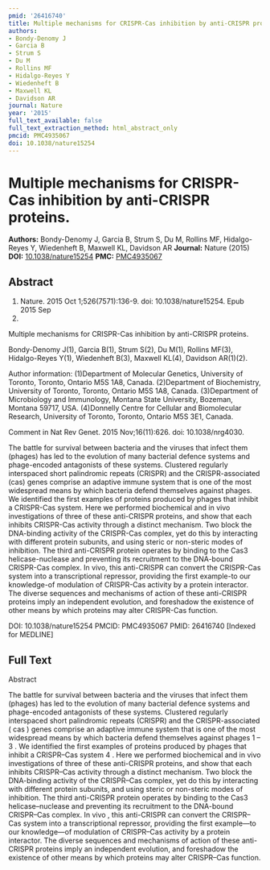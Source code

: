 ```yaml
---
pmid: '26416740'
title: Multiple mechanisms for CRISPR-Cas inhibition by anti-CRISPR proteins.
authors:
- Bondy-Denomy J
- Garcia B
- Strum S
- Du M
- Rollins MF
- Hidalgo-Reyes Y
- Wiedenheft B
- Maxwell KL
- Davidson AR
journal: Nature
year: '2015'
full_text_available: false
full_text_extraction_method: html_abstract_only
pmcid: PMC4935067
doi: 10.1038/nature15254
---
```


# Multiple mechanisms for CRISPR-Cas inhibition by anti-CRISPR proteins.
**Authors:** Bondy-Denomy J, Garcia B, Strum S, Du M, Rollins MF, Hidalgo-Reyes Y, Wiedenheft B, Maxwell KL, Davidson AR
**Journal:** Nature (2015)
**DOI:** [10.1038/nature15254](https://doi.org/10.1038/nature15254)
**PMC:** [PMC4935067](https://www.ncbi.nlm.nih.gov/pmc/articles/PMC4935067/)

## Abstract

1. Nature. 2015 Oct 1;526(7571):136-9. doi: 10.1038/nature15254. Epub 2015 Sep
23.

Multiple mechanisms for CRISPR-Cas inhibition by anti-CRISPR proteins.

Bondy-Denomy J(1), Garcia B(1), Strum S(2), Du M(1), Rollins MF(3), 
Hidalgo-Reyes Y(1), Wiedenheft B(3), Maxwell KL(4), Davidson AR(1)(2).

Author information:
(1)Department of Molecular Genetics, University of Toronto, Toronto, Ontario M5S 
1A8, Canada.
(2)Department of Biochemistry, University of Toronto, Toronto, Ontario M5S 1A8, 
Canada.
(3)Department of Microbiology and Immunology, Montana State University, Bozeman, 
Montana 59717, USA.
(4)Donnelly Centre for Cellular and Biomolecular Research, University of 
Toronto, Toronto, Ontario M5S 3E1, Canada.

Comment in
    Nat Rev Genet. 2015 Nov;16(11):626. doi: 10.1038/nrg4030.

The battle for survival between bacteria and the viruses that infect them 
(phages) has led to the evolution of many bacterial defence systems and 
phage-encoded antagonists of these systems. Clustered regularly interspaced 
short palindromic repeats (CRISPR) and the CRISPR-associated (cas) genes 
comprise an adaptive immune system that is one of the most widespread means by 
which bacteria defend themselves against phages. We identified the first 
examples of proteins produced by phages that inhibit a CRISPR-Cas system. Here 
we performed biochemical and in vivo investigations of three of these 
anti-CRISPR proteins, and show that each inhibits CRISPR-Cas activity through a 
distinct mechanism. Two block the DNA-binding activity of the CRISPR-Cas 
complex, yet do this by interacting with different protein subunits, and using 
steric or non-steric modes of inhibition. The third anti-CRISPR protein operates 
by binding to the Cas3 helicase-nuclease and preventing its recruitment to the 
DNA-bound CRISPR-Cas complex. In vivo, this anti-CRISPR can convert the 
CRISPR-Cas system into a transcriptional repressor, providing the first 
example-to our knowledge-of modulation of CRISPR-Cas activity by a protein 
interactor. The diverse sequences and mechanisms of action of these anti-CRISPR 
proteins imply an independent evolution, and foreshadow the existence of other 
means by which proteins may alter CRISPR-Cas function.

DOI: 10.1038/nature15254
PMCID: PMC4935067
PMID: 26416740 [Indexed for MEDLINE]

## Full Text

Abstract

The battle for survival between bacteria and the viruses that infect them (phages) has led to the evolution of many bacterial defence systems and phage-encoded antagonists of these systems. Clustered regularly interspaced short palindromic repeats (CRISPR) and the CRISPR-associated ( cas ) genes comprise an adaptive immune system that is one of the most widespread means by which bacteria defend themselves against phages 1 – 3 . We identified the first examples of proteins produced by phages that inhibit a CRISPR–Cas system 4 . Here we performed biochemical and in vivo investigations of three of these anti-CRISPR proteins, and show that each inhibits CRISPR–Cas activity through a distinct mechanism. Two block the DNA-binding activity of the CRISPR–Cas complex, yet do this by interacting with different protein subunits, and using steric or non-steric modes of inhibition. The third anti-CRISPR protein operates by binding to the Cas3 helicase–nuclease and preventing its recruitment to the DNA-bound CRISPR–Cas complex. In vivo , this anti-CRISPR can convert the CRISPR–Cas system into a transcriptional repressor, providing the first example—to our knowledge—of modulation of CRISPR–Cas activity by a protein interactor. The diverse sequences and mechanisms of action of these anti-CRISPR proteins imply an independent evolution, and foreshadow the existence of other means by which proteins may alter CRISPR–Cas function.

